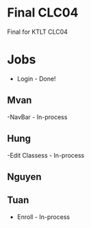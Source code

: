 # Final CLC04
Final for KTLT CLC04

# Jobs
- Login - Done!

## Mvan
-NavBar - In-process

## Hung
-Edit Classess - In-process

## Nguyen

## Tuan
- Enroll - In-process